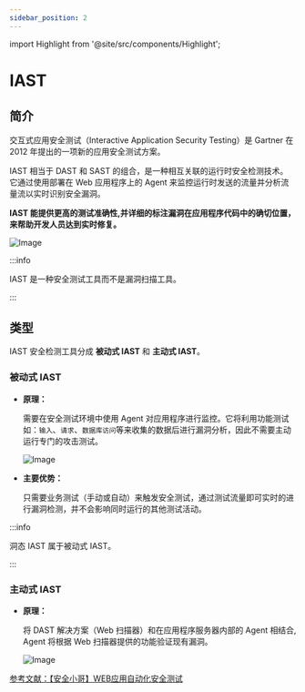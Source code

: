 ```yaml
---
sidebar_position: 2
---
```


import Highlight from '@site/src/components/Highlight';

# IAST

## 简介
交互式应用安全测试（Interactive Application Security
Testing）是 Gartner 在 2012 年提出的一项新的应用安全测试方案。


IAST 相当于 DAST 和 SAST 的组合，是一种相互关联的运行时安全检测技术。
它通过使用部署在 Web 应用程序上的 Agent
来监控运行时发送的流量并分析流量流以实时识别安全漏洞。


**IAST 能提供更高的测试准确性,并详细的标注漏洞在应用程序代码中的确切位置，来帮助开发人员达到实时修复。**

![Image](/img/docs/introduction/zh_comparison.png)

:::info

IAST 是一种安全测试工具而不是漏洞扫描工具。

:::

## 类型

IAST 安全检测工具分成 <Highlight color="#33A9AC">**被动式 IAST**</Highlight> 和 <Highlight color="#33A9AC">**主动式 IAST**</Highlight>。

### 被动式 IAST

* **原理：**

  需要在安全测试环境中使用 Agent 对应用程序进行监控。它将利用功能测试如：`输入`、`请求`、`数据库访问`等来收集的数据后进行漏洞分析，因此不需要主动运行专门的攻击测试。

  ![Image](/img/docs/introduction/zh_passive_iast.png)

* **主要优势：**
  
  只需要业务测试（手动或自动）来触发安全测试，通过测试流量即可实时的进行漏洞检测，并不会影响同时运行的其他测试活动。


:::info

洞态 IAST 属于被动式 IAST。

:::

### 主动式 IAST

* **原理：**

  将 DAST 解决方案（Web 扫描器）和在应用程序服务器内部的 Agent 相结合, Agent 将根据 Web 扫描器提供的功能验证现有漏洞。

  ![Image](/img/docs/introduction/zh_active_iast.png)


[参考文献：【安全小哥】WEB应用自动化安全测试](https://blog.csdn.net/weixin_39997829/article/details/112981018#:~:text=%E6%8F%92%E6%A1%A9%E4%B8%BB%E5%8A%A8%E5%9E%8B-,%E6%89%AB%E6%8F%8F,-%E5%99%A8%3A)

